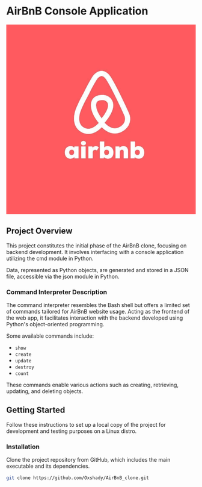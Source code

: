 # AirBnB Console Application

![AirBnB Logo](airbnb_logo.png)

## Project Overview

This project constitutes the initial phase of the AirBnB clone, focusing on backend development. It involves interfacing with a console application utilizing the cmd module in Python.

Data, represented as Python objects, are generated and stored in a JSON file, accessible via the json module in Python.

### Command Interpreter Description

The command interpreter resembles the Bash shell but offers a limited set of commands tailored for AirBnB website usage. Acting as the frontend of the web app, it facilitates interaction with the backend developed using Python's object-oriented programming.

Some available commands include:

- `show`
- `create`
- `update`
- `destroy`
- `count`

These commands enable various actions such as creating, retrieving, updating, and deleting objects.

## Getting Started

Follow these instructions to set up a local copy of the project for development and testing purposes on a Linux distro.

### Installation

Clone the project repository from GitHub, which includes the main executable and its dependencies.

```bash
git clone https://github.com/Oxshady/AirBnB_clone.git
